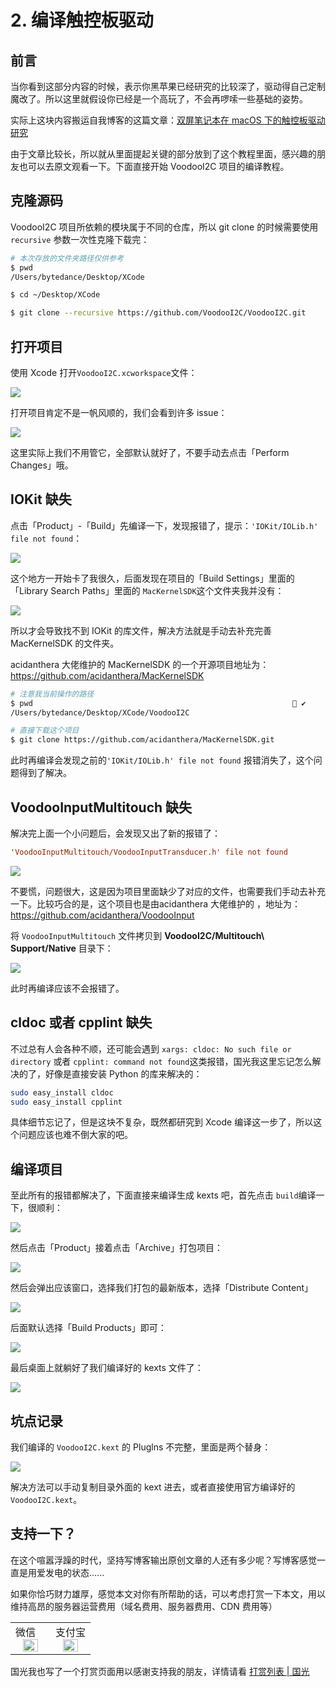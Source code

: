 # 2. 编译触控板驱动

## 前言

当你看到这部分内容的时候，表示你黑苹果已经研究的比较深了，驱动得自己定制魔改了。所以这里就假设你已经是一个高玩了，不会再啰嗦一些基础的姿势。

实际上这块内容搬运自我博客的这篇文章：[双屏笔记本在 macOS 下的触控板驱动研究](https://www.sqlsec.com/2021/12/screenpad.html) 

由于文章比较长，所以就从里面提起关键的部分放到了这个教程里面，感兴趣的朋友也可以去原文观看一下。下面直接开始 VoodooI2C 项目的编译教程。

## 克隆源码

VoodooI2C 项目所依赖的模块属于不同的仓库，所以 git clone 的时候需要使用 `recursive` 参数一次性克隆下载完：

```bash
# 本次存放的文件夹路径仅供参考
$ pwd
/Users/bytedance/Desktop/XCode

$ cd ~/Desktop/XCode

$ git clone --recursive https://github.com/VoodooI2C/VoodooI2C.git
```

## 打开项目

使用 Xcode 打开`VoodooI2C.xcworkspace`文件：

![](https://image.3001.net/images/20211220/16399676482692.png) 

打开项目肯定不是一帆风顺的，我们会看到许多 issue：

![](https://image.3001.net/images/20211220/16399684967484.jpeg) 

这里实际上我们不用管它，全部默认就好了，不要手动去点击「Perform Changes」哦。

## IOKit 缺失

点击「Product」-「Build」先编译一下，发现报错了，提示：`'IOKit/IOLib.h' file not found`： 

 ![](https://image.3001.net/images/20211220/16399686079268.jpeg) 

 这个地方一开始卡了我很久，后面发现在项目的「Build Settings」里面的「Library Search Paths」里面的 `MacKernelSDK`这个文件夹我并没有：

![](https://image.3001.net/images/20211220/16399688648632.png) 

所以才会导致找不到 IOKit 的库文件，解决方法就是手动去补充完善 MacKernelSDK 的文件夹。

acidanthera 大佬维护的 MacKernelSDK 的一个开源项目地址为：https://github.com/acidanthera/MacKernelSDK

```bash
# 注意我当前操作的路径
$ pwd                                                           ✔
/Users/bytedance/Desktop/XCode/VoodooI2C

# 直接下载这个项目
$ git clone https://github.com/acidanthera/MacKernelSDK.git
```

此时再编译会发现之前的`'IOKit/IOLib.h' file not found` 报错消失了，这个问题得到了解决。

##  VoodooInputMultitouch 缺失

解决完上面一个小问题后，会发现又出了新的报错了：

```ini
'VoodooInputMultitouch/VoodooInputTransducer.h' file not found
```

![](https://image.3001.net/images/20211220/16399691969738.jpeg) 



不要慌，问题很大，这是因为项目里面缺少了对应的文件，也需要我们手动去补充一下。比较巧合的是，这个项目也是由acidanthera 大佬维护的 ，地址为：https://github.com/acidanthera/VoodooInput

将 `VoodooInputMultitouch` 文件拷贝到 **VoodooI2C/Multitouch\ Support/Native** 目录下：

![](https://image.3001.net/images/20211220/1639969960300.jpeg) 



此时再编译应该不会报错了。

## cldoc 或者 cpplint 缺失

不过总有人会各种不顺，还可能会遇到 `xargs: cldoc: No such file or directory` 或者 `cpplint: command not found`这类报错，国光我这里忘记怎么解决的了，好像是直接安装 Python 的库来解决的：

```bash
sudo easy_install cldoc
sudo easy_install cpplint
```

具体细节忘记了，但是这块不复杂，既然都研究到 Xcode 编译这一步了，所以这个问题应该也难不倒大家的吧。

## 编译项目

至此所有的报错都解决了，下面直接来编译生成 kexts 吧，首先点击 `build`编译一下，很顺利：

![](https://image.3001.net/images/20211220/16399702435479.png) 





然后点击「Product」接着点击「Archive」打包项目：

![](https://image.3001.net/images/20211220/16399708239549.jpeg) 



然后会弹出应该窗口，选择我们打包的最新版本，选择「Distribute Content」

![](https://image.3001.net/images/20211220/16399708882219.jpeg) 

后面默认选择「Build Products」即可：

![](https://image.3001.net/images/20211220/16399709722736.png) 



最后桌面上就躺好了我们编译好的 kexts 文件了：

![](https://image.3001.net/images/20211220/16399711135906.jpeg) 



## 坑点记录

我们编译的 `VoodooI2C.kext` 的 Pluglns 不完整，里面是两个替身：

![](https://image.3001.net/images/20211220/16399712181607.jpeg) 



解决方法可以手动复制目录外面的 kext 进去，或者直接使用官方编译好的 `VoodooI2C.kext`。

## 支持一下？

在这个喧嚣浮躁的时代，坚持写博客输出原创文章的人还有多少呢？写博客感觉一直是用爱发电的状态......

如果你恰巧财力雄厚，感觉本文对你有所帮助的话，可以考虑打赏一下本文，用以维持高昂的服务器运营费用（域名费用、服务器费用、CDN 费用等）

<table>
    <tr>
        <td>微信
            <center><img src="https://image.3001.net/images/20200421/1587449920128.jpg " width="70%"></center>
        </td>
        <td width="50%">
          支付宝
            <center><img src="https://image.3001.net/images/20200421/15874503376388.jpg" width="70%"></center>
        </td>
    </tr>
</table>





国光我也写了一个打赏页面用以感谢支持我的朋友，详情请看 [打赏列表 | 国光](https://www.sqlsec.com/dashang.html)

